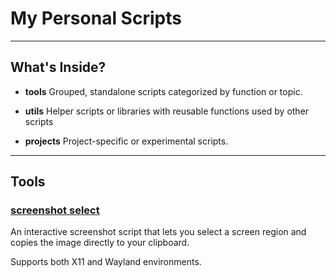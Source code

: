 # My Personal Scripts

---

## What's Inside?

- **tools**
    Grouped, standalone scripts categorized by function or topic.
    
- **utils**
    Helper scripts or libraries with reusable functions used by other scripts

- **projects**
    Project-specific or experimental scripts.

---

## Tools

### [screenshot select](tools/screenshot-select.sh)

An interactive screenshot script that lets you select a screen region
and copies the image directly to your clipboard. 

Supports both X11 and Wayland environments.
